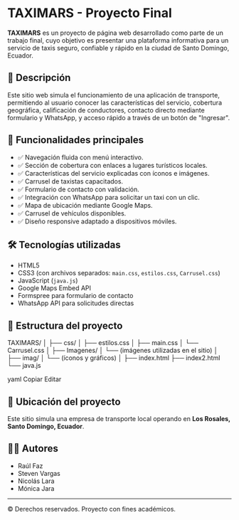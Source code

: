 # TAXIMARS - Proyecto Final

**TAXIMARS** es un proyecto de página web desarrollado como parte de un trabajo final, cuyo objetivo es presentar una plataforma informativa para un servicio de taxis seguro, confiable y rápido en la ciudad de Santo Domingo, Ecuador.

## 📌 Descripción

Este sitio web simula el funcionamiento de una aplicación de transporte, permitiendo al usuario conocer las características del servicio, cobertura geográfica, calificación de conductores, contacto directo mediante formulario y WhatsApp, y acceso rápido a través de un botón de "Ingresar".

## 🎯 Funcionalidades principales

- ✅ Navegación fluida con menú interactivo.
- ✅ Sección de cobertura con enlaces a lugares turísticos locales.
- ✅ Características del servicio explicadas con íconos e imágenes.
- ✅ Carrusel de taxistas capacitados.
- ✅ Formulario de contacto con validación.
- ✅ Integración con WhatsApp para solicitar un taxi con un clic.
- ✅ Mapa de ubicación mediante Google Maps.
- ✅ Carrusel de vehículos disponibles.
- ✅ Diseño responsive adaptado a dispositivos móviles.

## 🛠️ Tecnologías utilizadas

- HTML5
- CSS3 (con archivos separados: `main.css`, `estilos.css`, `Carrusel.css`)
- JavaScript (`java.js`)
- Google Maps Embed API
- Formspree para formulario de contacto
- WhatsApp API para solicitudes directas

## 📁 Estructura del proyecto

TAXIMARS/
│
├── css/
│ ├── estilos.css
│ ├── main.css
│ └── Carrusel.css
│
├── Imagenes/
│ └── (imágenes utilizadas en el sitio)
│
├── imag/
│ └── (íconos y gráficos)
│
├── index.html
├── index2.html
└── java.js

yaml
Copiar
Editar

## 📍 Ubicación del proyecto

Este sitio simula una empresa de transporte local operando en **Los Rosales, Santo Domingo, Ecuador**.

## 🧑‍💻 Autores

- Raúl Faz  
- Steven Vargas  
- Nicolás Lara  
- Mónica Jara

---

© Derechos reservados. Proyecto con fines académicos.
